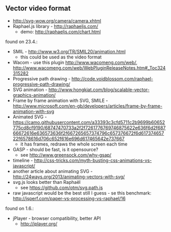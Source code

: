 ﻿## Vector video format

* http://svg-wow.org/camera/camera.xhtml
* Raphael.js library - http://raphaeljs.com/
	* demo: http://raphaeljs.com/chart.html

found on 23.4.:
* SMIL - http://www.w3.org/TR/SMIL20/animation.html
	- this could be used as the video format
* Wacom - use this plugin http://www.wacomeng.com/web/, http://www.wacomeng.com/web/WebPluginReleaseNotes.htm#_Toc324315282
* Progressive path drawing - http://code.voidblossom.com/raphael-progressive-path-drawing/
* SVG animation - http://www.hongkiat.com/blog/scalable-vector-graphics-animation/
* Frame by frame animation with SVG, SMILE - http://www.microsoft.com/en-gb/developers/articles/frame-by-frame-animation-with-svg
* Animated SVG - https://camo.githubusercontent.com/a33393c3cfd5711c2b9699b60652775cd8cf9190/68747470733a2f2f7261776769746875622e636f6d2f68766672616e636573636f2f667265657374796c657376672f6d61737465722f6578616d706c652f616e696d617465642e737667
	- it has frames, redraws the whole screen each time
* GASP - should be fast, is it opensource? 
	- see http://www.greensock.com/why-gsap/
* timeline - http://css-tricks.com/myth-busting-css-animations-vs-javascript/
* another article about animating SVG - http://24ways.org/2013/animating-vectors-with-svg/
* svg.js looks better than Raphaël
	- see https://github.com/otm/svg.path.js
* raw javascript would be the best still I guess - se this benchmark: http://jsperf.com/paper-vs-processing-vs-raphael/16

found on 1.6.:
* jPlayer - browser compatibility, better API
    - http://jplayer.org/